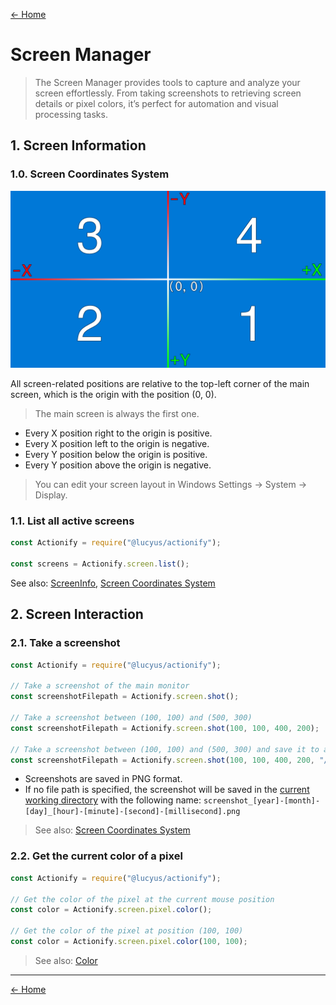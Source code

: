 [← Home](../README.md#features)

# Screen Manager

> The Screen Manager provides tools to capture and analyze your screen effortlessly. From taking screenshots to retrieving screen details or pixel colors, it’s perfect for automation and visual processing tasks.

## 1. Screen Information

### 1.0. Screen Coordinates System

![Screen Coordinates System](./media/images/screen-coordinates-system.png)

All screen-related positions are relative to the top-left corner of the main screen, which is the origin with the position (0, 0).

> The main screen is always the first one.

* Every X position right to the origin is positive.
* Every X position left to the origin is negative.
* Every Y position below the origin is positive.
* Every Y position above the origin is negative.

> You can edit your screen layout in Windows Settings → System → Display.

### 1.1. List all active screens

```js
const Actionify = require("@lucyus/actionify");

const screens = Actionify.screen.list();
```

See also: [ScreenInfo](../src/core/types/screen-info/screen-info.type.ts), [Screen Coordinates System](#10-screen-coordinates-system)

## 2. Screen Interaction

### 2.1. Take a screenshot

```js
const Actionify = require("@lucyus/actionify");

// Take a screenshot of the main monitor
const screenshotFilepath = Actionify.screen.shot();

// Take a screenshot between (100, 100) and (500, 300)
const screenshotFilepath = Actionify.screen.shot(100, 100, 400, 200);

// Take a screenshot between (100, 100) and (500, 300) and save it to a specific file
const screenshotFilepath = Actionify.screen.shot(100, 100, 400, 200, "/path/to/screenshot.png");
```

* Screenshots are saved in PNG format.
* If no file path is specified, the screenshot will be saved in the [current working directory](https://nodejs.org/api/process.html#processcwd) with the following name: `screenshot_[year]-[month]-[day]_[hour]-[minute]-[second]-[millisecond].png`

> See also: [Screen Coordinates System](#10-screen-coordinates-system)

### 2.2. Get the current color of a pixel

```js
const Actionify = require("@lucyus/actionify");

// Get the color of the pixel at the current mouse position
const color = Actionify.screen.pixel.color();

// Get the color of the pixel at position (100, 100)
const color = Actionify.screen.pixel.color(100, 100);
```

> See also: [Color](../src/core/types/color/color.type.ts)

---

[← Home](../README.md#features)
